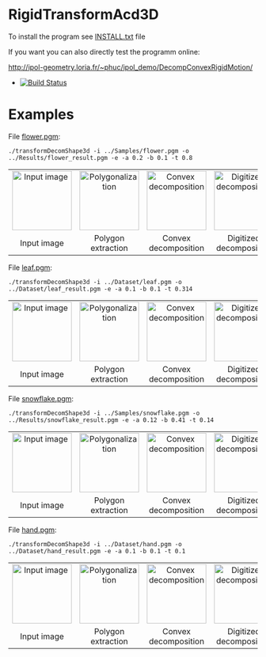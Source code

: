# RigidTransformAcd3D

To install the program see <a href="https://github.com/ngophuc/RigidTransformAcd3D/blob/master/INSTALL.txt">INSTALL.txt</a> file


If you want you can also directly test the programm online:

http://ipol-geometry.loria.fr/~phuc/ipol_demo/DecompConvexRigidMotion/


* [![Build Status](https://travis-ci.org/ngophuc/RigidTransformAcd3D.svg?branch=master)](https://travis-ci.org/ngophuc/RigidTransformAcd3D)

# Examples

<p>File <a href="https://github.com/ngophuc/RigidTransformAcd3D/blob/master/Samples/flower.pgm">flower.pgm</a>: </p>&#x000A;&#x000A;
<pre class="code highlight js-syntax-highlight plaintext">
<code>./transformDecomShape3d -i ../Samples/flower.pgm -o ../Results/flower_result.pgm -e -a 0.2 -b 0.1 -t 0.8</code>
</pre>&#x000A;&#x000A;
<p>
	<table cellpadding="5">
		<tr>
		<td align="center" valign="center">
			<a href="https://github.com/ngophuc/RigidTransformAcd3D/blob/master/Samples/flower.png">
				<img width="120" src="https://github.com/ngophuc/RigidTransformAcd3D/blob/master/Samples/flower.png" alt="Input image" />
			</a>	
		</td>	
		<td align="center" valign="center">
			<a href="https://github.com/ngophuc/RigidTransformAcd3D/blob/master/Results/flower_poly.eps">
				<img width="120" src="https://github.com/ngophuc/RigidTransformAcd3D/blob/master/Results/flower_poly.png" alt="Polygonalization" />
			</a>
		</td>	
		<td align="center" valign="center">
			<a href="https://github.com/ngophuc/RigidTransformAcd3D/blob/master/Results/flower_decomp.eps">
				<img width="120" src="https://github.com/ngophuc/RigidTransformAcd3D/blob/master/Results/flower_decomp.png" alt="Convex decomposition" />
			</a>
		</td>
		<td align="center" valign="center">
			<a href="https://github.com/ngophuc/RigidTransformAcd3D/blob/master/Results/flower_shape.eps">
				<img width="120" src="https://github.com/ngophuc/RigidTransformAcd3D/blob/master/Results/flower_shape.png" alt="Digitized decomposition" />
			</a>
		</td>
    		<td align="center" valign="center">
			<a href="https://github.com/ngophuc/RigidTransformAcd3D/blob/master/Results/flower_result.pmg">
				<img width="120" src="https://github.com/ngophuc/RigidTransformAcd3D/blob/master/Results/flower_result.png" alt="Transformed result" />
			</a>
		</td>  
		</tr>
		<tr>
			<td align="center" valign="center">  Input image </td>
			<td align="center" valign="center">  Polygon extraction </td>
			<td align="center" valign="center">  Convex decomposition </td>
			<td align="center" valign="center">  Digitized decomposition </td>
			<td align="center" valign="center">  Transformed result </td>
		</tr>
	</table>
</p>

<p>File <a href="https://github.com/ngophuc/RigidTransformAcd3D/blob/master/Samples/flower.pgm">leaf.pgm</a>: </p>&#x000A;&#x000A;
<pre class="code highlight js-syntax-highlight plaintext">
<code>./transformDecomShape3d -i ../Dataset/leaf.pgm -o ../Dataset/leaf_result.pgm -e -a 0.1 -b 0.1 -t 0.314</code>
</pre>&#x000A;&#x000A;
<p>
	<table cellpadding="5">
		<tr>
		<td align="center" valign="center">
			<a href="https://github.com/ngophuc/RigidTransformAcd3D/blob/master/Samples/leaf.png">
				<img width="120" src="https://github.com/ngophuc/RigidTransformAcd3D/blob/master/Samples/leaf.png" alt="Input image" />
			</a>	
		</td>	
		<td align="center" valign="center">
			<a href="https://github.com/ngophuc/RigidTransformAcd3D/blob/master/Results/leaf_poly.eps">
				<img width="120" src="https://github.com/ngophuc/RigidTransformAcd3D/blob/master/Results/leaf_poly.png" alt="Polygonalization" />
			</a>
		</td>	
		<td align="center" valign="center">
			<a href="https://github.com/ngophuc/RigidTransformAcd3D/blob/master/Results/leaf_decomp.eps">
				<img width="120" src="https://github.com/ngophuc/RigidTransformAcd3D/blob/master/Results/leaf_decomp.png" alt="Convex decomposition" />
			</a>
		</td>
		<td align="center" valign="center">
			<a href="https://github.com/ngophuc/RigidTransformAcd3D/blob/master/Results/leaf_shape.eps">
				<img width="120" src="https://github.com/ngophuc/RigidTransformAcd3D/blob/master/Results/leaf_shape.png" alt="Digitized decomposition" />
			</a>
		</td>
    		<td align="center" valign="center">
			<a href="https://github.com/ngophuc/RigidTransformAcd3D/blob/master/Results/leaf_result.pmg">
				<img width="120" src="https://github.com/ngophuc/RigidTransformAcd3D/blob/master/Results/leaf_result.png" alt="Transformed result" />
			</a>
		</td>  
		</tr>
		<tr>
			<td align="center" valign="center">  Input image </td>
			<td align="center" valign="center">  Polygon extraction </td>
			<td align="center" valign="center">  Convex decomposition </td>
			<td align="center" valign="center">  Digitized decomposition </td>
			<td align="center" valign="center">  Transformed result </td>
		</tr>
	</table>
</p>

<p>File <a href="https://github.com/ngophuc/RigidTransformAcd3D/blob/master/Samples/flower.pgm">snowflake.pgm</a>: </p>&#x000A;&#x000A;
<pre class="code highlight js-syntax-highlight plaintext">
<code>./transformDecomShape3d -i ../Samples/snowflake.pgm -o ../Results/snowflake_result.pgm -e -a 0.12 -b 0.41 -t 0.14</code>
</pre>&#x000A;&#x000A;
<p>
	<table cellpadding="5">
		<tr>
		<td align="center" valign="center">
			<a href="https://github.com/ngophuc/RigidTransformAcd3D/blob/master/Samples/snowflake.png">
				<img width="120" src="https://github.com/ngophuc/RigidTransformAcd3D/blob/master/Samples/snowflake.png" alt="Input image" />
			</a>	
		</td>	
		<td align="center" valign="center">
			<a href="https://github.com/ngophuc/RigidTransformAcd3D/blob/master/Results/snowflake_poly.eps">
				<img width="120" src="https://github.com/ngophuc/RigidTransformAcd3D/blob/master/Results/snowflake_poly.png" alt="Polygonalization" />
			</a>
		</td>	
		<td align="center" valign="center">
			<a href="https://github.com/ngophuc/RigidTransformAcd3D/blob/master/Results/snowflake_decomp.eps">
				<img width="120" src="https://github.com/ngophuc/RigidTransformAcd3D/blob/master/Results/snowflake_decomp.png" alt="Convex decomposition" />
			</a>
		</td>
		<td align="center" valign="center">
			<a href="https://github.com/ngophuc/RigidTransformAcd3D/blob/master/Results/snowflake_shape.eps">
				<img width="120" src="https://github.com/ngophuc/RigidTransformAcd3D/blob/master/Results/snowflake_shape.png" alt="Digitized decomposition" />
			</a>
		</td>
    		<td align="center" valign="center">
			<a href="https://github.com/ngophuc/RigidTransformAcd3D/blob/master/Results/snowflake_result.pmg">
				<img width="120" src="https://github.com/ngophuc/RigidTransformAcd3D/blob/master/Results/snowflake_result.png" alt="Transformed result" />
			</a>
		</td>  
		</tr>
		<tr>
			<td align="center" valign="center">  Input image </td>
			<td align="center" valign="center">  Polygon extraction </td>
			<td align="center" valign="center">  Convex decomposition </td>
			<td align="center" valign="center">  Digitized decomposition </td>
			<td align="center" valign="center">  Transformed result </td>
		</tr>
	</table>
</p>

<p>File <a href="https://github.com/ngophuc/RigidTransformAcd3D/blob/master/Samples/flower.pgm">hand.pgm</a>: </p>&#x000A;&#x000A;
<pre class="code highlight js-syntax-highlight plaintext">
<code>./transformDecomShape3d -i ../Dataset/hand.pgm -o ../Dataset/hand_result.pgm -e -a 0.1 -b 0.1 -t 0.1</code>
</pre>&#x000A;&#x000A;
<p>
	<table cellpadding="5">
		<tr>
		<td align="center" valign="center">
			<a href="https://github.com/ngophuc/RigidTransformAcd3D/blob/master/Samples/hand.png">
				<img width="120" src="https://github.com/ngophuc/RigidTransformAcd3D/blob/master/Samples/hand.png" alt="Input image" />
			</a>	
		</td>	
		<td align="center" valign="center">
			<a href="https://github.com/ngophuc/RigidTransformAcd3D/blob/master/Results/hand_poly.eps">
				<img width="120" src="https://github.com/ngophuc/RigidTransformAcd3D/blob/master/Results/hand_poly.png" alt="Polygonalization" />
			</a>
		</td>	
		<td align="center" valign="center">
			<a href="https://github.com/ngophuc/RigidTransformAcd3D/blob/master/Results/hand_decomp.eps">
				<img width="120" src="https://github.com/ngophuc/RigidTransformAcd3D/blob/master/Results/hand_decomp.png" alt="Convex decomposition" />
			</a>
		</td>
		<td align="center" valign="center">
			<a href="https://github.com/ngophuc/RigidTransformAcd3D/blob/master/Results/hand_shape.eps">
				<img width="120" src="https://github.com/ngophuc/RigidTransformAcd3D/blob/master/Results/hand_shape.png" alt="Digitized decomposition" />
			</a>
		</td>
    		<td align="center" valign="center">
			<a href="https://github.com/ngophuc/RigidTransformAcd3D/blob/master/Results/hand_result.pmg">
				<img width="120" src="https://github.com/ngophuc/RigidTransformAcd3D/blob/master/Results/hand_result.png" alt="Transformed result" />
			</a>
		</td>  
		</tr>
		<tr>
			<td align="center" valign="center">  Input image </td>
			<td align="center" valign="center">  Polygon extraction </td>
			<td align="center" valign="center">  Convex decomposition </td>
			<td align="center" valign="center">  Digitized decomposition </td>
			<td align="center" valign="center">  Transformed result </td>
		</tr>
	</table>
</p>
